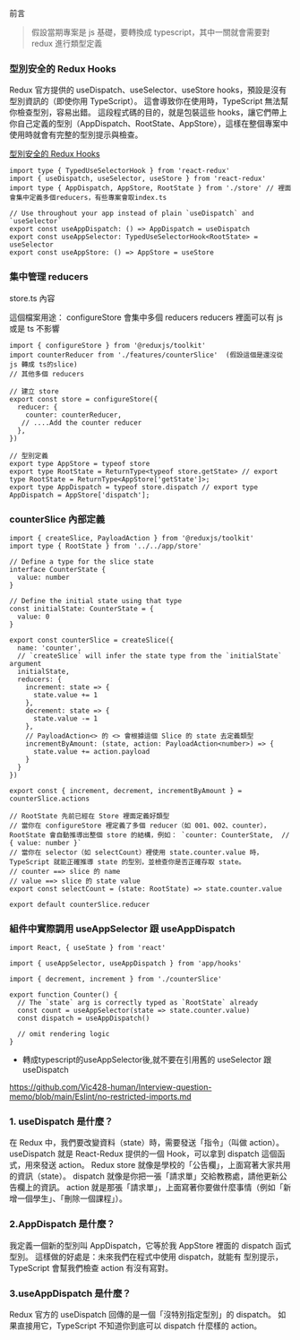 前言
> 假設當期專案是 js 基礎，要轉換成 typescript，其中一關就會需要對 redux 進行類型定義

###  型別安全的 Redux Hooks
Redux 官方提供的 useDispatch、useSelector、useStore hooks，預設是沒有型別資訊的（即使你用 TypeScript）。
這會導致你在使用時，TypeScript 無法幫你檢查型別，容易出錯。
這段程式碼的目的，就是包裝這些 hooks，讓它們帶上你自己定義的型別（AppDispatch、RootState、AppStore），這樣在整個專案中使用時就會有完整的型別提示與檢查。

[型別安全的 Redux Hooks](https://redux.js.org/usage/usage-with-typescript)

```
import type { TypedUseSelectorHook } from 'react-redux'
import { useDispatch, useSelector, useStore } from 'react-redux'
import type { AppDispatch, AppStore, RootState } from './store' // 裡面會集中定義多個reducers，有些專案會取index.ts

// Use throughout your app instead of plain `useDispatch` and `useSelector`
export const useAppDispatch: () => AppDispatch = useDispatch
export const useAppSelector: TypedUseSelectorHook<RootState> = useSelector
export const useAppStore: () => AppStore = useStore
```

### 集中管理 reducers 
store.ts 內容

這個檔案用途：
configureStore 會集中多個 reducers 
reducers 裡面可以有 js 或是 ts 不影響 

```
import { configureStore } from '@reduxjs/toolkit'
import counterReducer from './features/counterSlice'  (假設這個是還沒從 js 轉成 ts的slice)
// 其他多個 reducers 

// 建立 store
export const store = configureStore({
  reducer: {
    counter: counterReducer,
   // ....Add the counter reducer
  },
})

// 型別定義
export type AppStore = typeof store
export type RootState = ReturnType<typeof store.getState> // export type RootState = ReturnType<AppStore['getState']>;
export type AppDispatch = typeof store.dispatch // export type AppDispatch = AppStore['dispatch'];

```

### counterSlice 內部定義

```
import { createSlice, PayloadAction } from '@reduxjs/toolkit'
import type { RootState } from '../../app/store'

// Define a type for the slice state
interface CounterState {
  value: number
}

// Define the initial state using that type
const initialState: CounterState = {
  value: 0
}

export const counterSlice = createSlice({
  name: 'counter',
  // `createSlice` will infer the state type from the `initialState` argument
  initialState,
  reducers: {
    increment: state => {
      state.value += 1
    },
    decrement: state => {
      state.value -= 1
    },
    // PayloadAction<> 的 <> 會根據這個 Slice 的 state 去定義類型
    incrementByAmount: (state, action: PayloadAction<number>) => {
      state.value += action.payload
    }
  }
})

export const { increment, decrement, incrementByAmount } = counterSlice.actions

// RootState 先前已經在 Store 裡面定義好類型
// 當你在 configureStore 裡定義了多個 reducer（如 001、002、counter），RootState 會自動推導出整個 store 的結構，例如： `counter: CounterState,  // { value: number }`
// 當你在 selector（如 selectCount）裡使用 state.counter.value 時，TypeScript 就能正確推導 state 的型別，並檢查你是否正確存取 state。
// counter ==> slice 的 name
// value ==> slice 的 state value 
export const selectCount = (state: RootState) => state.counter.value

export default counterSlice.reducer

```

### 組件中實際調用 useAppSelector 跟 useAppDispatch

```
import React, { useState } from 'react'

import { useAppSelector, useAppDispatch } from 'app/hooks'

import { decrement, increment } from './counterSlice'

export function Counter() {
  // The `state` arg is correctly typed as `RootState` already
  const count = useAppSelector(state => state.counter.value)
  const dispatch = useAppDispatch()

  // omit rendering logic
}
```

- 轉成typescript的useAppSelector後,就不要在引用舊的 useSelector 跟 useDispatch

https://github.com/Vic428-human/Interview-question-memo/blob/main/Eslint/no-restricted-imports.md

### 1. useDispatch 是什麼？
在 Redux 中，我們要改變資料（state）時，需要發送「指令」（叫做 action）。
useDispatch 就是 React-Redux 提供的一個 Hook，可以拿到 dispatch 這個函式，用來發送 action。
Redux store 就像是學校的「公告欄」，上面寫著大家共用的資訊（state）。
dispatch 就像是你把一張「請求單」交給教務處，請他更新公告欄上的資訊。
action 就是那張「請求單」，上面寫著你要做什麼事情（例如「新增一個學生」、「刪除一個課程」）。

### 2.AppDispatch 是什麼？
我定義一個新的型別叫 AppDispatch，它等於我 AppStore 裡面的 dispatch 函式型別。
這樣做的好處是：未來我們在程式中使用 dispatch，就能有 型別提示，TypeScript 會幫我們檢查 action 有沒有寫對。

### 3.useAppDispatch 是什麼？
Redux 官方的 useDispatch 回傳的是一個「沒特別指定型別」的 dispatch。
如果直接用它，TypeScript 不知道你到底可以 dispatch 什麼樣的 action。


